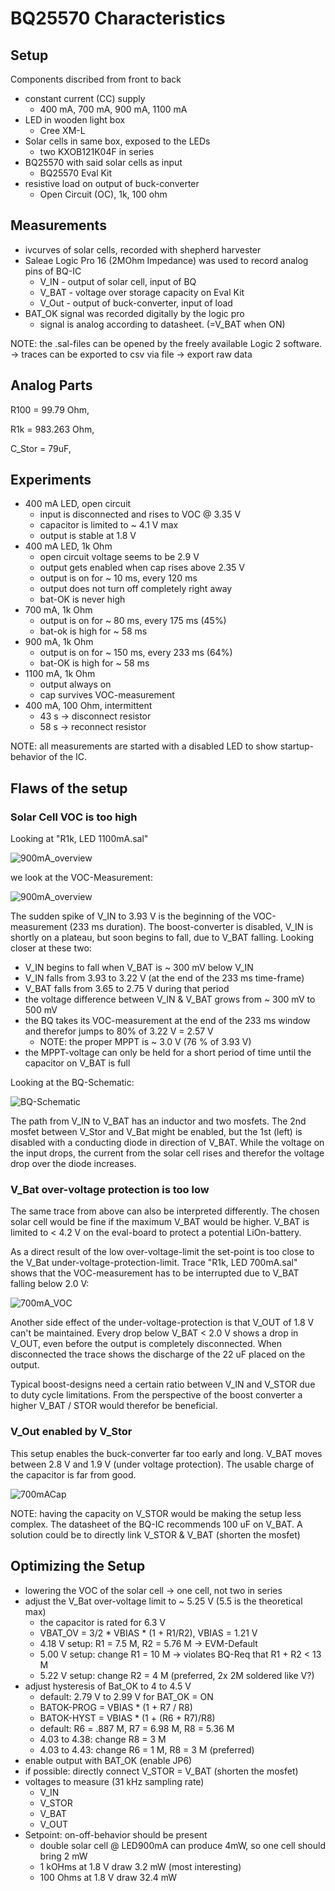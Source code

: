 # BQ25570 Characteristics

## Setup

Components discribed from front to back

- constant current (CC) supply
	- 400 mA, 700 mA, 900 mA, 1100 mA 
- LED in wooden light box
	- Cree XM-L
- Solar cells in same box, exposed to the LEDs
	- two KXOB121K04F in series
- BQ25570 with said solar cells as input
	- BQ25570 Eval Kit
- resistive load on output of buck-converter
	- Open Circuit (OC), 1k, 100 ohm
	
## Measurements

- ivcurves of solar cells, recorded with shepherd harvester
- Saleae Logic Pro 16 (2MOhm Impedance) was used to record analog pins of BQ-IC
	- V_IN - output of solar cell, input of BQ
	- V_BAT - voltage over storage capacity on Eval Kit
	- V_Out - output of buck-converter, input of load
- BAT_OK signal was recorded digitally by the logic pro
	- signal is analog according to datasheet. (=V_BAT when ON) 

NOTE: the .sal-files can be opened by the freely available Logic 2 software.
	-> traces can be exported to csv via file -> export raw data

## Analog Parts

R100 = 99.79 Ohm,

R1k = 983.263 Ohm,

C_Stor = 79uF,

## Experiments

- 400 mA LED, open circuit
	- input is disconnected and rises to VOC @ 3.35 V
	- capacitor is limited to ~ 4.1 V max
	- output is stable at 1.8 V
- 400 mA LED, 1k Ohm
	- open circuit voltage seems to be 2.9 V
	- output gets enabled when cap rises above 2.35 V
	- output is on for ~ 10 ms, every 120 ms
	- output does not turn off completely right away
	- bat-OK is never high
- 700 mA, 1k Ohm
	- output is on for ~ 80 ms, every 175 ms (45%)
	- bat-ok is high for ~ 58 ms
- 900 mA, 1k Ohm
	- output is on for ~ 150 ms, every 233 ms (64%)
	- bat-OK is high for ~ 58 ms
- 1100 mA, 1k Ohm
	- output always on
	- cap survives VOC-measurement
- 400 mA, 100 Ohm, intermittent
	- 43 s -> disconnect resistor
	- 58 s -> reconnect resistor

NOTE: all measurements are started with a disabled LED to show startup-behavior of the IC.

## Flaws of the setup

### Solar Cell VOC is too high

Looking at "R1k, LED 1100mA.sal" 

![900mA_overview](./media/R1k,%20LED%201100mA%20-%20overview.png)

we look at the VOC-Measurement:

![900mA_overview](./media/R1k,%20LED%201100mA%20-%20detail%20VOC.png)

The sudden spike of V_IN to 3.93 V is the beginning of the VOC-measurement (233 ms duration). The boost-converter is disabled, V_IN is shortly on a plateau, but soon begins to fall, due to V_BAT falling. Looking closer at these two:

- V_IN begins to fall when V_BAT is ~ 300 mV below V_IN
- V_IN falls from 3.93 to 3.22 V (at the end of the 233 ms time-frame)
- V_BAT falls from 3.65 to 2.75 V during that period
- the voltage difference between V_IN & V_BAT grows from ~ 300 mV to 500 mV
- the BQ takes its VOC-measurement at the end of the 233 ms window and therefor jumps to 80% of 3.22 V = 2.57 V
  - NOTE: the proper MPPT is ~ 3.0 V (76 % of 3.93 V)
- the MPPT-voltage can only be held for a short period of time until the capacitor on V_BAT is full

Looking at the BQ-Schematic: 

![BQ-Schematic](./media/BQ25570_schematic.png)

The path from V_IN to V_BAT has an inductor and two mosfets. 
The 2nd mosfet between V_Stor and V_Bat might be enabled, but the 1st (left) is disabled with a conducting diode in direction of V_BAT.
While the voltage on the input drops, the current from the solar cell rises and therefor the voltage drop over the diode increases.

### V_Bat over-voltage protection is too low

The same trace from above can also be interpreted differently. 
The chosen solar cell would be fine if the maximum V_BAT would be higher.
V_BAT is limited to < 4.2 V on the eval-board to protect a potential LiOn-battery.

As a direct result of the low over-voltage-limit the set-point is too close to the V_Bat under-voltage-protection-limit.
Trace "R1k, LED 700mA.sal" shows that the VOC-measurement has to be interrupted due to V_BAT falling below 2.0 V:

![700mA_VOC](./media/R1k,%20LED%20700mA%20-%20detail%20VOC.png)

Another side effect of the under-voltage-protection is that V_OUT of 1.8 V can't be maintained. 
Every drop below V_BAT < 2.0 V shows a drop in V_OUT, even before the output is completely disconnected.
When disconnected the trace shows the discharge of the 22 uF placed on the output.

Typical boost-designs need a certain ratio between V_IN and V_STOR due to duty cycle limitations. 
From the perspective of the boost converter a higher V_BAT / STOR would therefor be beneficial.

### V_Out enabled by V_Stor

This setup enables the buck-converter far too early and long. 
V_BAT moves between 2.8 V and 1.9 V (under voltage protection).
The usable charge of the capacitor is far from good.

![700mACap](./media/R1k,%20LED%20700mA%20-%20detail%20cap.png)

NOTE: having the capacity on V_STOR would be making the setup less complex. 
The datasheet of the BQ-IC recommends 100 uF on V_BAT. 
A solution could be to directly link V_STOR & V_BAT (shorten the mosfet) 

## Optimizing the Setup

- lowering the VOC of the solar cell -> one cell, not two in series
- adjust the V_Bat over-voltage limit to ~ 5.25 V (5.5 is the theoretical max)
  - the capacitor is rated for 6.3 V
  - VBAT_OV = 3/2 * VBIAS * (1 + R1/R2), VBIAS = 1.21 V
  - 4.18 V setup: R1 = 7.5 M, R2 = 5.76 M -> EVM-Default
  - 5.00 V setup: change R1 = 10 M -> violates BQ-Req that R1 + R2 < 13 M
  - 5.22 V setup: change R2 = 4 M (preferred, 2x 2M soldered like V?)
- adjust hysteresis of Bat_OK to 4 to 4.5 V
  - default: 2.79 V to 2.99 V for BAT_OK = ON
  - BATOK-PROG = VBIAS * (1 + R7 / R8)
  - BATOK-HYST = VBIAS * (1 + (R6 + R7)/R8)
  - default: R6 = .887 M, R7 = 6.98 M, R8 = 5.36 M
  - 4.03 to 4.38: change R8 = 3 M
  - 4.03 to 4.43: change R6 = 1 M, R8 = 3 M (preferred)
- enable output with BAT_OK (enable JP6)
- if possible: directly connect V_STOR = V_BAT (shorten the mosfet)
- voltages to measure (31 kHz sampling rate)
  - V_IN
  - V_STOR
  - V_BAT
  - V_OUT
- Setpoint: on-off-behavior should be present
  - double solar cell @ LED900mA can produce 4mW, so one cell should bring 2 mW
  - 1 kOHms at 1.8 V draw 3.2 mW (most interesting)
  - 100 Ohms at 1.8 V draw 32.4 mW
